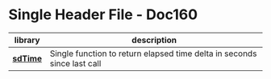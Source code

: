 # Single Header File - Doc160

| library | description
|---------|-------------
**[sdTime](sdtime.h)** | Single function to return elapsed time delta in seconds since last call
